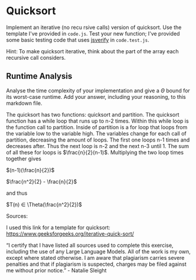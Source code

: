 # Quicksort

Implement an iterative (no recu rsive calls) version of quicksort. Use the
template I've provided in `code.js`. Test your new function; I've provided some
basic testing code that uses [jsverify](https://jsverify.github.io/) in
`code.test.js`.

Hint: To make quicksort iterative, think about the part of the array each
recursive call considers.

## Runtime Analysis

Analyse the time complexity of your implementation and give a $\Theta$ bound for
its worst-case runtime. Add your answer, including your reasoning, to this
markdown file.

The quicksort has two functions: quicksort and partition. The quicksort function has a while loop that runs up to n-2 times. Within this while loop is the function call to partition. Inside of partition is a for loop that loops from the variable low to the variable high. The variables change for each call of partition, decreasing the amount of loops. The first one loops n-1 times and decreases after. Thus the next loop is n-2 and the next n-3 until 1. The sum of all these for loops is $\frac{n}{2}(n-1)$. Multiplying the two loop times together gives

$(n-1)(\frac{n}{2})$

$\frac{n^2}{2} - \frac{n}{2}$

and thus

$T(n) ∈ \Theta(\frac{n^2}{2})$

Sources:

I used this link for a template for quicksort: https://www.geeksforgeeks.org/iterative-quick-sort/

“I certify that I have listed all sources used to complete this exercise, including the use of any Large Language Models. All of the work is my own, except where stated otherwise. I am aware that plagiarism carries severe penalties and that if plagiarism is suspected, charges may be filed against me without prior notice.” - Natalie Sleight

